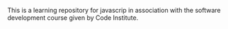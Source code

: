 This is a learning repository for javascrip in association with the software development course given by Code Institute.
